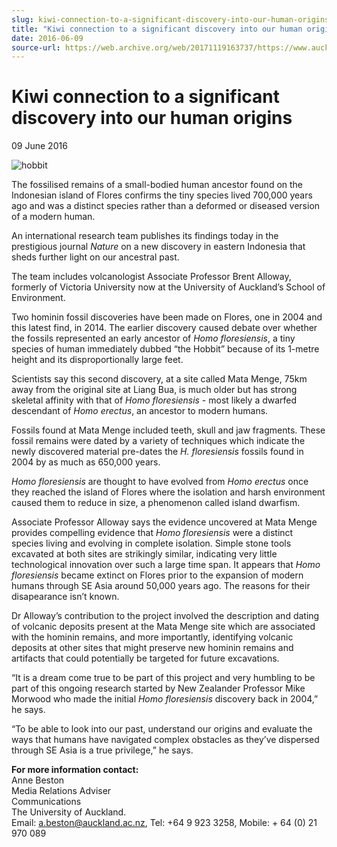 ```yaml
---
slug: kiwi-connection-to-a-significant-discovery-into-our-human-origins
title: "Kiwi connection to a significant discovery into our human origins"
date: 2016-06-09
source-url: https://web.archive.org/web/20171119163737/https://www.auckland.ac.nz/en/about/news-events-and-notices/news/news-2016/06/kiwi-connection-to-a-significant-discovery-into-our-human-origin.html
---
```

Kiwi connection to a significant discovery into our human origins
=================================================================

09 June 2016

![hobbit](https://www.auckland.ac.nz/en/about/news-events-and-notices/news/news-2016/06/kiwi-connection-to-a-significant-discovery-into-our-human-origin/_jcr_content/par/textimage/image.img.jpg/1465426817647.jpg "hobbit")

The fossilised remains of a small-bodied human ancestor found on the Indonesian island of Flores confirms the tiny species lived 700,000 years ago and was a distinct species rather than a deformed or diseased version of a modern human.

An international research team publishes its findings today in the prestigious journal _Nature_ on a new discovery in eastern Indonesia that sheds further light on our ancestral past.

The team includes volcanologist Associate Professor Brent Alloway, formerly of Victoria University now at the University of Auckland’s School of Environment.

Two hominin fossil discoveries have been made on Flores, one in 2004 and this latest find, in 2014. The earlier discovery caused debate over whether the fossils represented an early ancestor of _Homo floresiensis_, a tiny species of human immediately dubbed “the Hobbit” because of its 1-metre height and its disproportionally large feet.

Scientists say this second discovery, at a site called Mata Menge, 75km away from the original site at Liang Bua, is much older but has strong skeletal affinity with that of _Homo floresiensis_ - most likely a dwarfed descendant of _Homo erectus_, an ancestor to modern humans.

Fossils found at Mata Menge included teeth, skull and jaw fragments. These fossil remains were dated by a variety of techniques which indicate the newly discovered material pre-dates the _H. floresiensis_ fossils found in 2004 by as much as 650,000 years.

_Homo floresiensis_ are thought to have evolved from _Homo erectus_ once they reached the island of Flores where the isolation and harsh environment caused them to reduce in size, a phenomenon called island dwarfism.

Associate Professor Alloway says the evidence uncovered at Mata Menge provides compelling evidence that _Homo floresiensis_ were a distinct species living and evolving in complete isolation. Simple stone tools excavated at both sites are strikingly similar, indicating very little technological innovation over such a large time span. It appears that _Homo floresiensis_ became extinct on Flores prior to the expansion of modern humans through SE Asia around 50,000 years ago. The reasons for their disapearance isn’t known.

Dr Alloway’s contribution to the project involved the description and dating of volcanic deposits present at the Mata Menge site which are associated with the hominin remains, and more importantly, identifying volcanic deposits at other sites that might preserve new hominin remains and artifacts that could potentially be targeted for future excavations.

“It is a dream come true to be part of this project and very humbling to be part of this ongoing research started by New Zealander Professor Mike Morwood who made the initial _Homo floresiensis_ discovery back in 2004,” he says.

“To be able to look into our past, understand our origins and evaluate the ways that humans have navigated complex obstacles as they’ve dispersed through SE Asia is a true privilege,” he says.

**For more information contact:**  
Anne Beston   
Media Relations Adviser  
Communications  
The University of Auckland.  
Email: [a.beston@auckland.ac.nz](mailto:a.beston@auckland.ac.nz), Tel: +64 9 923 3258, Mobile: + 64 (0) 21 970 089